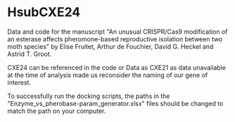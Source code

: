 # HsubCXE24
Data and code for the manuscript "An unusual CRISPR/Cas9 modification of an esterase affects pheromone-based reproductive isolation between two moth species" by  Elise Fruitet, Arthur de Fouchier, David G. Heckel and Astrid T. Groot.

CXE24 can be referenced in the code or Data as CXE21 as data unavailable at the time of analysis made us reconsider the naming of our gene of interest.

To successfully run the docking scripts, the paths in the "Enzyme_vs_pherobase-param_generator.xlsx" files should be changed to match the path on your computer.